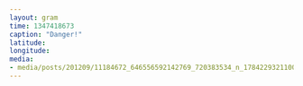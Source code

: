 ```yaml
---
layout: gram
time: 1347418673
caption: "Danger!"
latitude: 
longitude: 
media:
- media/posts/201209/11184672_646556592142769_720383534_n_17842293211000351.jpg
---
```

